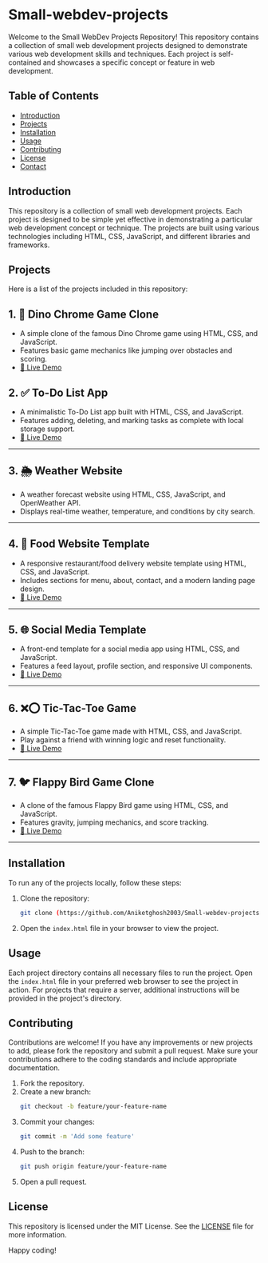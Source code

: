 # Small-webdev-projects

Welcome to the Small WebDev Projects Repository! This repository contains a collection of small web development projects designed to demonstrate various web development skills and techniques. Each project is self-contained and showcases a specific concept or feature in web development.

## Table of Contents

- [Introduction](#introduction)
- [Projects](#projects)
- [Installation](#installation)
- [Usage](#usage)
- [Contributing](#contributing)
- [License](#license)
- [Contact](#contact)

## Introduction

This repository is a collection of small web development projects. Each project is designed to be simple yet effective in demonstrating a particular web development concept or technique. The projects are built using various technologies including HTML, CSS, JavaScript, and different libraries and frameworks.

## Projects

Here is a list of the projects included in this repository:

## 1. 🦖 Dino Chrome Game Clone  
- A simple clone of the famous Dino Chrome game using HTML, CSS, and JavaScript.  
- Features basic game mechanics like jumping over obstacles and scoring.  
- [🔗 Live Demo](https://dino-game-aniket.netlify.app/)  


## 2. ✅ To-Do List App  
- A minimalistic To-Do List app built with HTML, CSS, and JavaScript.  
- Features adding, deleting, and marking tasks as complete with local storage support.  
- [🔗 Live Demo](https://todolist-aniket.netlify.app/)  

---

## 3. 🌦️ Weather Website  
- A weather forecast website using HTML, CSS, JavaScript, and OpenWeather API.  
- Displays real-time weather, temperature, and conditions by city search.  

---

## 4. 🍔 Food Website Template  
- A responsive restaurant/food delivery website template using HTML, CSS, and JavaScript.  
- Includes sections for menu, about, contact, and a modern landing page design.  
- [🔗 Live Demo](https://foodhub-aniket.netlify.app/)  

---

## 5. 🌐 Social Media Template  
- A front-end template for a social media app using HTML, CSS, and JavaScript.  
- Features a feed layout, profile section, and responsive UI components.  
- [🔗 Live Demo](https://socialbook-aniket.netlify.app/)  

---

## 6. ❌⭕ Tic-Tac-Toe Game  
- A simple Tic-Tac-Toe game made with HTML, CSS, and JavaScript.  
- Play against a friend with winning logic and reset functionality.  
- [🔗 Live Demo](https://tic-tac-toe-aniket.netlify.app/)  

---

## 7. 🐦 Flappy Bird Game Clone  
- A clone of the famous Flappy Bird game using HTML, CSS, and JavaScript.  
- Features gravity, jumping mechanics, and score tracking.  
- [🔗 Live Demo](https://flaapy-bird-aniket.netlify.app/)  

---

## Installation

To run any of the projects locally, follow these steps:

1. Clone the repository:
    ```bash
    git clone (https://github.com/Aniketghosh2003/Small-webdev-projects.git)
    ```
2. Open the `index.html` file in your browser to view the project.

## Usage

Each project directory contains all necessary files to run the project. Open the `index.html` file in your preferred web browser to see the project in action. For projects that require a server, additional instructions will be provided in the project's directory.

## Contributing

Contributions are welcome! If you have any improvements or new projects to add, please fork the repository and submit a pull request. Make sure your contributions adhere to the coding standards and include appropriate documentation.

1. Fork the repository.
2. Create a new branch:
    ```bash
    git checkout -b feature/your-feature-name
    ```
3. Commit your changes:
    ```bash
    git commit -m 'Add some feature'
    ```
4. Push to the branch:
    ```bash
    git push origin feature/your-feature-name
    ```
5. Open a pull request.

## License

This repository is licensed under the MIT License. See the [LICENSE](LICENSE) file for more information.

Happy coding!
